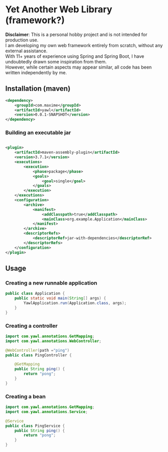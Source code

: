 # Yet Another Web Library (framework?)
**Disclaimer**: This is a personal hobby project and is not intended for production use.  
I am developing my own web framework entirely from scratch, without any external assistance.  
With 11+ years of experience using Spring and Spring Boot, I have undoubtedly drawn some inspiration from them.  
However, while certain aspects may appear similar, all code has been written independently by me.

## Installation (maven)
```xml
<dependency>
    <groupId>com.maxime</groupId>
    <artifactId>yawl</artifactId>
    <version>0.0.1-SNAPSHOT</version>
</dependency>
```

### Building an executable jar
```xml

<plugin>
    <artifactId>maven-assembly-plugin</artifactId>
    <version>3.7.1</version>
    <executions>
        <execution>
            <phase>package</phase>
            <goals>
                <goal>single</goal>
            </goals>
        </execution>
    </executions>
    <configuration>
        <archive>
            <manifest>
                <addClasspath>true</addClasspath>
                <mainClass>org.example.Application</mainClass>
            </manifest>
        </archive>
        <descriptorRefs>
            <descriptorRef>jar-with-dependencies</descriptorRef>
        </descriptorRefs>
    </configuration>
</plugin>
```

## Usage

### Creating a new runnable application
```java
public class Application {
    public static void main(String[] args) {
        YawlApplication.run(Application.class, args);
    }
}
```

### Creating a controller

```java
import com.yawl.annotations.GetMapping;
import com.yawl.annotations.WebController;

@WebController(path ="ping")
public class PingController {

    @GetMapping
    public String ping() {
        return "pong";
    }
}
```

### Creating a bean

```java
import com.yawl.annotations.GetMapping;
import com.yawl.annotations.Service;

@Service
public class PingService {
    public String ping() {
        return "pong";
    }
}
```